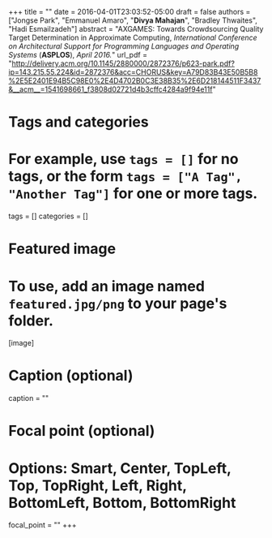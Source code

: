 +++
title = ""
date = 2016-04-01T23:03:52-05:00
draft = false
authors = ["Jongse Park", "Emmanuel Amaro", "**Divya Mahajan**", "Bradley Thwaites", "Hadi Esmailzadeh"]
abstract = "AXGAMES: Towards Crowdsourcing Quality Target Determination in Approximate Computing, *International Conference on Architectural Support for Programming Languages and Operating Systems* (**ASPLOS**), *April 2016.*"
url_pdf = "http://delivery.acm.org/10.1145/2880000/2872376/p623-park.pdf?ip=143.215.55.224&id=2872376&acc=CHORUS&key=A79D83B43E50B5B8%2E5E2401E94B5C98E0%2E4D4702B0C3E38B35%2E6D218144511F3437&__acm__=1541698661_f3808d02721d4b3cffc4284a9f94e11f"

# Tags and categories
# For example, use `tags = []` for no tags, or the form `tags = ["A Tag", "Another Tag"]` for one or more tags.
tags = []
categories = []

# Featured image
# To use, add an image named `featured.jpg/png` to your page's folder. 
[image]
  # Caption (optional)
 caption = ""

  # Focal point (optional)
  # Options: Smart, Center, TopLeft, Top, TopRight, Left, Right, BottomLeft, Bottom, BottomRight
  focal_point = ""
+++

